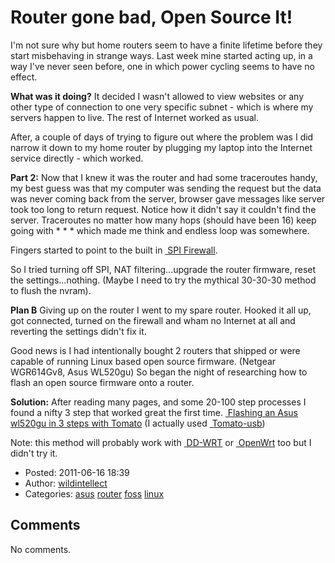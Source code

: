 # Router gone bad, Open Source It!

I'm not sure why but home routers seem to have a finite lifetime before they start misbehaving in strange ways. Last week mine started acting up, in a way I've never seen before, one in which power cycling seems to have no effect.

**What was it doing?** It decided I wasn't allowed to view websites or any other type of connection to one very specific subnet - which is where my servers happen to live. The rest of Internet worked as usual.

After, a couple of days of trying to figure out where the problem was I did narrow it down to my home router by plugging my laptop into the Internet service directly - which worked.

**Part 2:** Now that I knew it was the router and had some traceroutes handy, my best guess was that my computer was sending the request but the data was never coming back from the server, browser gave messages like server took too long to return request. Notice how it didn't say it couldn't find the server. Traceroutes no matter how many hops (should have been 16) keep going with \* \* \* which made me think and endless loop was somewhere.

Fingers started to point to the built in <a href="http://en.wikipedia.org/wiki/Stateful_firewall" class="ext-link"> SPI Firewall</a>.

So I tried turning off SPI, NAT filtering...upgrade the router firmware, reset the settings...nothing. (Maybe I need to try the mythical 30-30-30 method to flush the nvram).

**Plan B** Giving up on the router I went to my spare router. Hooked it all up, got connected, turned on the firewall and wham no Internet at all and reverting the settings didn't fix it.

Good news is I had intentionally bought 2 routers that shipped or were capable of running Linux based open source firmware. (Netgear WGR614Gv8, Asus WL520gu) So began the night of researching how to flash an open source firmware onto a router.

**Solution:** After reading many pages, and some 20-100 step processes I found a nifty 3 step that worked great the first time. <a href="http://en.wikibooks.org/wiki/Tomato_Firmware/Installation_and_Configuration#Installing_on_an_ASUS_WL-520gU" class="ext-link"> Flashing an Asus wl520gu in 3 steps with Tomato</a> (I actually used <a href="http://tomatousb.org/" class="ext-link"> Tomato-usb</a>)

Note: this method will probably work with <a href="http://www.dd-wrt.com/" class="ext-link"> DD-WRT</a> or <a href="http://openwrt.org/" class="ext-link"> OpenWrt</a> too but I didn't try it.

-   Posted: 2011-06-16 18:39
-   Author: [wildintellect](author/wildintellect.html)
-   Categories: [asus](category/asus.html) [router](category/router.html) [foss](category/foss.html) [linux](category/linux.html)

## Comments

No comments.
